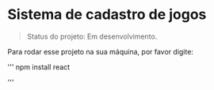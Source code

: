 <h1> Sistema de cadastro de jogos </h1>

>Status do projeto: Em desenvolvimento.

Para rodar esse projeto na sua máquina, por favor digite:

'''
npm install react

'''
